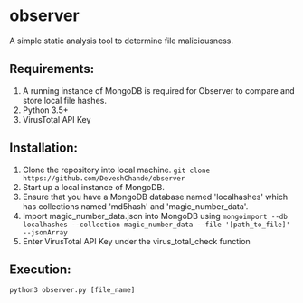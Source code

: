 # observer
A simple static analysis tool to determine file maliciousness.

## Requirements:

1. A running instance of MongoDB is required for Observer to compare and store local file hashes.
2. Python 3.5+
3. VirusTotal API Key

## Installation:

1. Clone the repository into local machine. `git clone https://github.com/DeveshChande/observer`
2. Start up a local instance of MongoDB.
3. Ensure that you have a MongoDB database named 'localhashes' which has collections named 'md5hash' and 'magic_number_data'.
4. Import magic_number_data.json into MongoDB using `mongoimport --db localhashes --collection magic_number_data --file '[path_to_file]' --jsonArray`
5. Enter VirusTotal API Key under the virus_total_check function

## Execution:

`python3 observer.py [file_name]`

